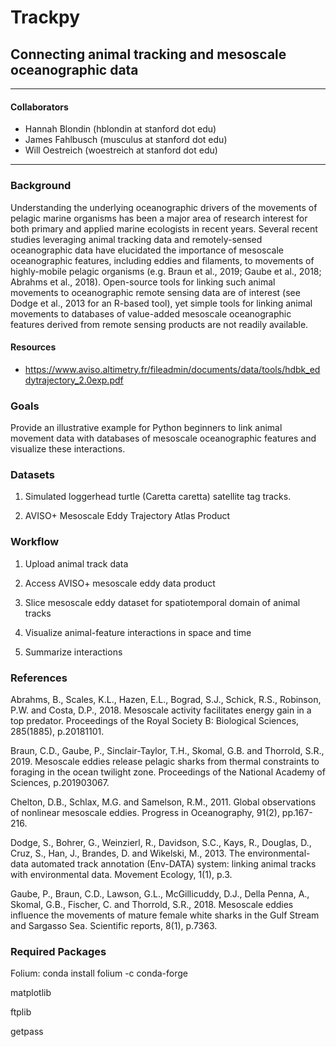 # Trackpy

## Connecting animal tracking and mesoscale oceanographic data
***

#### Collaborators

+ Hannah Blondin (hblondin at stanford dot edu)
+ James Fahlbusch (musculus at stanford dot edu)
+ Will Oestreich (woestreich at stanford dot edu)

***

### Background

Understanding the underlying oceanographic drivers of the movements of pelagic marine organisms has been a major area of research interest for both primary and applied marine ecologists in recent years. Several recent studies leveraging animal tracking data and remotely-sensed oceanographic data have elucidated the importance of mesoscale oceanographic features, including eddies and filaments, to movements of highly-mobile pelagic organisms (e.g. Braun et al., 2019; Gaube et al., 2018; Abrahms et al., 2018). Open-source tools for linking such animal movements to oceanographic remote sensing data are of interest (see Dodge et al., 2013 for an R-based tool), yet simple tools for linking animal movements to databases of value-added mesoscale oceanographic features derived from remote sensing products are not readily available.

#### Resources

- https://www.aviso.altimetry.fr/fileadmin/documents/data/tools/hdbk_eddytrajectory_2.0exp.pdf

### Goals

Provide an illustrative example for Python beginners to link animal movement data with databases of mesoscale oceanographic features and visualize these interactions.

### Datasets

1. Simulated loggerhead turtle (Caretta caretta) satellite tag tracks.

2. AVISO+ Mesoscale Eddy Trajectory Atlas Product 
 
### Workflow
1. Upload animal track data

2. Access AVISO+ mesoscale eddy data product

3. Slice mesoscale eddy dataset for spatiotemporal domain of animal tracks

4. Visualize animal-feature interactions in space and time

5. Summarize interactions


### References
Abrahms, B., Scales, K.L., Hazen, E.L., Bograd, S.J., Schick, R.S., Robinson, P.W. and Costa, D.P., 2018. Mesoscale activity facilitates energy gain in a top predator. Proceedings of the Royal Society B: Biological Sciences, 285(1885), p.20181101.

Braun, C.D., Gaube, P., Sinclair-Taylor, T.H., Skomal, G.B. and Thorrold, S.R., 2019. Mesoscale eddies release pelagic sharks from thermal constraints to foraging in the ocean twilight zone. Proceedings of the National Academy of Sciences, p.201903067.

Chelton, D.B., Schlax, M.G. and Samelson, R.M., 2011. Global observations of nonlinear mesoscale eddies. Progress in Oceanography, 91(2), pp.167-216.

Dodge, S., Bohrer, G., Weinzierl, R., Davidson, S.C., Kays, R., Douglas, D., Cruz, S., Han, J., Brandes, D. and Wikelski, M., 2013. The environmental-data automated track annotation (Env-DATA) system: linking animal tracks with environmental data. Movement Ecology, 1(1), p.3.

Gaube, P., Braun, C.D., Lawson, G.L., McGillicuddy, D.J., Della Penna, A., Skomal, G.B., Fischer, C. and Thorrold, S.R., 2018. Mesoscale eddies influence the movements of mature female white sharks in the Gulf Stream and Sargasso Sea. Scientific reports, 8(1), p.7363.



### Required Packages
Folium:
conda install folium -c conda-forge

matplotlib

ftplib

getpass


